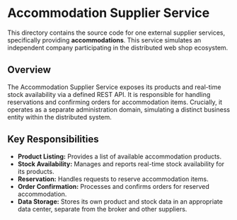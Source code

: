 # Accommodation Supplier Service

This directory contains the source code for one external supplier services, specifically providing **accommodations**. This service simulates an independent company participating in the distributed web shop ecosystem.

## Overview

The Accommodation Supplier Service exposes its products and real-time stock availability via a defined REST API. It is responsible for handling reservations and confirming orders for accommodation items. Crucially, it operates as a separate administration domain, simulating a distinct business entity within the distributed system.

## Key Responsibilities

* **Product Listing:** Provides a list of available accommodation products.
* **Stock Availability:** Manages and reports real-time stock availability for its products.
* **Reservation:** Handles requests to reserve accommodation items.
* **Order Confirmation:** Processes and confirms orders for reserved accommodation.
* **Data Storage:** Stores its own product and stock data in an appropriate data center, separate from the broker and other suppliers.